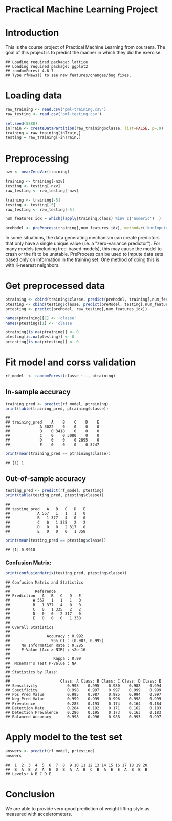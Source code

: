 Practical Machine Learning Project
========================================================

# Introduction
This is the course project of Practical Machine Learning from coursera.
The goal of this project is to predict the manner in which they did the exercise. 


```
## Loading required package: lattice
## Loading required package: ggplot2
## randomForest 4.6-7
## Type rfNews() to see new features/changes/bug fixes.
```

# Loading data

```r
raw_training <- read.csv('pml-training.csv')
raw_testing <- read.csv('pml-testing.csv')

set.seed(8888)
inTrain <- createDataPartition(raw_training$classe, list=FALSE, p=.9)
training = raw_training[inTrain,]
testing = raw_training[-inTrain,]
```


# Preprocessing

```r
nzv <- nearZeroVar(training)

training <- training[-nzv]
testing <- testing[-nzv]
raw_testing <- raw_testing[-nzv]

training <- training[-5]
testing <- testing[-5]
raw_testing <- raw_testing[-5]

num_features_idx = which(lapply(training,class) %in% c('numeric')  )

preModel <- preProcess(training[,num_features_idx], method=c('knnImpute'))
```
In some situations, the data generating mechanism can create predictors that only have a single unique value (i.e. a "zero-variance predictor"). For many models (excluding tree-based models), this may cause the model to crash or the fit to be unstable.
PreProcess can be used to impute data sets based only on information in the training set. One method of doing this is with K-nearest neighbors.

# Get preprocessed data

```r
ptraining <- cbind(training$classe, predict(preModel, training[,num_features_idx]))
ptesting <- cbind(testing$classe, predict(preModel, testing[,num_features_idx]))
prtesting <- predict(preModel, raw_testing[,num_features_idx])

names(ptraining)[1] <- 'classe'
names(ptesting)[1] <- 'classe'

ptraining[is.na(ptraining)] <- 0
ptesting[is.na(ptesting)] <- 0
prtesting[is.na(prtesting)] <- 0
```

# Fit model and corss validation

```r
rf_model  <- randomForest(classe ~ ., ptraining)
```

## In-sample accuracy

```r
training_pred <- predict(rf_model, ptraining) 
print(table(training_pred, ptraining$classe))
```

```
##              
## training_pred    A    B    C    D    E
##             A 5022    0    0    0    0
##             B    0 3418    0    0    0
##             C    0    0 3080    0    0
##             D    0    0    0 2895    0
##             E    0    0    0    0 3247
```

```r
print(mean(training_pred == ptraining$classe))
```

```
## [1] 1
```

## Out-of-sample accuracy

```r
testing_pred <- predict(rf_model, ptesting) 
print(table(testing_pred, ptesting$classe))
```

```
##             
## testing_pred   A   B   C   D   E
##            A 557   1   1   1   0
##            B   1 377   4   0   0
##            C   0   1 335   2   2
##            D   0   0   2 317   0
##            E   0   0   0   1 358
```

```r
print(mean(testing_pred == ptesting$classe))
```

```
## [1] 0.9918
```

### Confusion Matrix: 

```r
print(confusionMatrix(testing_pred, ptesting$classe))
```

```
## Confusion Matrix and Statistics
## 
##           Reference
## Prediction   A   B   C   D   E
##          A 557   1   1   1   0
##          B   1 377   4   0   0
##          C   0   1 335   2   2
##          D   0   0   2 317   0
##          E   0   0   0   1 358
## 
## Overall Statistics
##                                         
##                Accuracy : 0.992         
##                  95% CI : (0.987, 0.995)
##     No Information Rate : 0.285         
##     P-Value [Acc > NIR] : <2e-16        
##                                         
##                   Kappa : 0.99          
##  Mcnemar's Test P-Value : NA            
## 
## Statistics by Class:
## 
##                      Class: A Class: B Class: C Class: D Class: E
## Sensitivity             0.998    0.995    0.980    0.988    0.994
## Specificity             0.998    0.997    0.997    0.999    0.999
## Pos Pred Value          0.995    0.987    0.985    0.994    0.997
## Neg Pred Value          0.999    0.999    0.996    0.998    0.999
## Prevalence              0.285    0.193    0.174    0.164    0.184
## Detection Rate          0.284    0.192    0.171    0.162    0.183
## Detection Prevalence    0.286    0.195    0.173    0.163    0.183
## Balanced Accuracy       0.998    0.996    0.988    0.993    0.997
```

# Apply model to the test set

```r
answers <- predict(rf_model, prtesting) 
answers
```

```
##  1  2  3  4  5  6  7  8  9 10 11 12 13 14 15 16 17 18 19 20 
##  B  A  B  A  A  E  D  B  A  A  B  C  B  A  E  E  A  B  B  B 
## Levels: A B C D E
```




# Conclusion
We are able to provide very good prediction of weight lifting style as measured with accelerometers.


